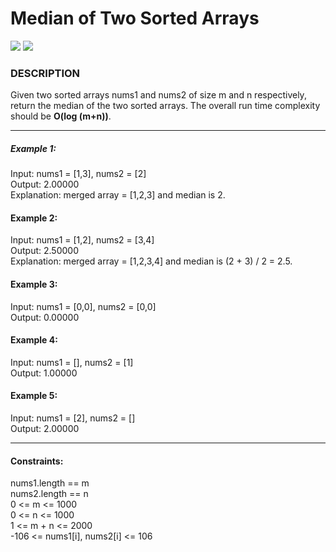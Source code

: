 # Median of Two Sorted Arrays
<img src="https://img.shields.io/badge/LeetCode-Hard-red" />

<img src="https://img.shields.io/badge/AshBoy-PixlPerfect-blueviolet" />


### DESCRIPTION
Given two sorted arrays nums1 and nums2 of size m and n respectively, return the median of the two sorted arrays.
The overall run time complexity should be **O(log (m+n))**.

---

##### Example 1:

Input: nums1 = [1,3], nums2 = [2]  
Output: 2.00000  
Explanation: merged array = [1,2,3] and median is 2.

#### Example 2:

Input: nums1 = [1,2], nums2 = [3,4]  
Output: 2.50000  
Explanation: merged array = [1,2,3,4] and median is (2 + 3) / 2 = 2.5.

#### Example 3:

Input: nums1 = [0,0], nums2 = [0,0]  
Output: 0.00000

#### Example 4:

Input: nums1 = [], nums2 = [1]  
Output: 1.00000  

#### Example 5:

Input: nums1 = [2], nums2 = []  
Output: 2.00000  
 
---

#### Constraints:

nums1.length == m  
nums2.length == n  
0 <= m <= 1000  
0 <= n <= 1000  
1 <= m + n <= 2000  
-106 <= nums1[i], nums2[i] <= 106  

